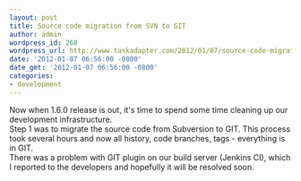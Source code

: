 ```yaml
---
layout: post
title: Source code migration from SVN to GIT
author: admin
wordpress_id: 268
wordpress_url: http://www.taskadapter.com/2012/01/07/source-code-migration-from-svn-to-git/
date: '2012-01-07 06:56:00 -0800'
date_gmt: '2012-01-07 06:56:00 -0800'
categories:
- development
---
```

<p>Now when 1.6.0 release is out, it's time to spend some time cleaning up our development infrastructure.<br/>Step 1 was to migrate the source code from Subversion to GIT. This process took several hours and now all history, code branches, tags - everything is in GIT.<br/>There was a problem with GIT plugin on our build server (Jenkins CI), which I reported to the developers and hopefully it will be resolved soon.<br/><br/></p>
